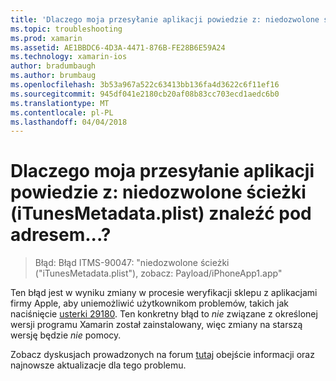```yaml
---
title: 'Dlaczego moja przesyłanie aplikacji powiedzie z: niedozwolone ścieżki (iTunesMetadata.plist) znaleźć pod adresem...?'
ms.topic: troubleshooting
ms.prod: xamarin
ms.assetid: AE1BBDC6-4D3A-4471-876B-FE28B6E59A24
ms.technology: xamarin-ios
author: bradumbaugh
ms.author: brumbaug
ms.openlocfilehash: 3b53a967a522c63413bb136fa4d3622c6f11ef16
ms.sourcegitcommit: 945df041e2180cb20af08b83cc703ecd1aedc6b0
ms.translationtype: MT
ms.contentlocale: pl-PL
ms.lasthandoff: 04/04/2018
---
```

# <a name="why-does-my-app-submission-fail-with-disallowed-paths--itunesmetadataplist--found-at--"></a>Dlaczego moja przesyłanie aplikacji powiedzie z: niedozwolone ścieżki (iTunesMetadata.plist) znaleźć pod adresem...?

> Błąd: Błąd ITMS-90047: "niedozwolone ścieżki ("iTunesMetadata.plist"), zobacz: Payload/iPhoneApp1.app"

Ten błąd jest w wyniku zmiany w procesie weryfikacji sklepu z aplikacjami firmy Apple, aby uniemożliwić użytkownikom problemów, takich jak naciśnięcie [usterki 29180](https://bugzilla.xamarin.com/show_bug.cgi?id=29180). Ten konkretny błąd to _nie_ związane z określonej wersji programu Xamarin został zainstalowany, więc zmiany na starszą wersję będzie _nie_ pomocy.

Zobacz dyskusjach prowadzonych na forum [tutaj](https://forums.xamarin.com/discussion/40388/disallowed-paths-itunesmetadata-plist-found-at-when-submitting-to-app-store/p1) obejście informacji oraz najnowsze aktualizacje dla tego problemu.
